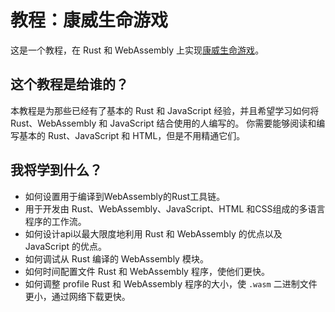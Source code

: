 # 教程：康威生命游戏
这是一个教程，在 Rust 和 WebAssembly 上实现[康威生命游戏](https://zh.wikipedia.org/wiki/康威生命游戏)。

## 这个教程是给谁的？
本教程是为那些已经有了基本的 Rust 和 JavaScript 经验，并且希望学习如何将 Rust、WebAssembly 和 JavaScript 结合使用的人编写的。
你需要能够阅读和编写基本的 Rust、JavaScript 和 HTML，但是不用精通它们。

## 我将学到什么？
- 如何设置用于编译到WebAssembly的Rust工具链。
- 用于开发由 Rust、WebAssembly、JavaScript、HTML 和CSS组成的多语言程序的工作流。
- 如何设计api以最大限度地利用 Rust 和 WebAssembly 的优点以及 JavaScript 的优点。
- 如何调试从 Rust 编译的 WebAssembly 模块。
- 如何时间配置文件 Rust 和 WebAssembly 程序，使他们更快。
- 如何调整 profile Rust 和 WebAssembly 程序的大小，使 `.wasm` 二进制文件更小，通过网络下载更快。